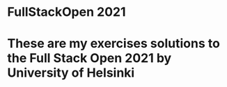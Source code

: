 # FullStackOpen 2021

# These are my exercises solutions to the Full Stack Open 2021 by University of Helsinki 
